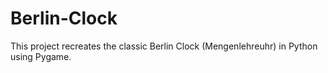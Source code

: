 # Berlin-Clock
This project recreates the classic Berlin Clock (Mengenlehreuhr) in Python using Pygame.
